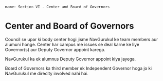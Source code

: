 ```ngMeta
name: Section VI - Center and Board of Governors
```

# Center and Board of Governors

Council se upar ki body center hogi jisme NavGurukul ke team members aur alumuni honge. Center har campus me issues se deal karne ke liye Governor(s) aur Deputy Governor appoint karega.

NavGurukul ka ek alumnus Deputy Governor appoint kiya jayega. 

Board of Governors ka third member ek Independent Governor hoga jo ki NavGurukul me direclty involved nahi hai.
